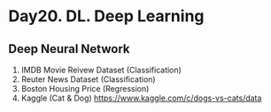 # Day20. DL. Deep Learning

## Deep Neural Network
1. IMDB Movie Reivew Dataset (Classification) 
2. Reuter News Dataset (Classification)
3. Boston Housing Price (Regression)
4. Kaggle (Cat & Dog) https://www.kaggle.com/c/dogs-vs-cats/data 